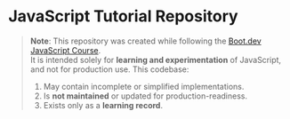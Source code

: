 # JavaScript Tutorial Repository

> **Note**: This repository was created while following the [Boot.dev JavaScript Course](https://www.boot.dev/courses/learn-javascript).  
> It is intended solely for **learning and experimentation** of JavaScript, and not for production use.
> This codebase:
> 1. May contain incomplete or simplified implementations.  
> 2. Is **not maintained** or updated for production-readiness.  
> 3. Exists only as a **learning record**.
